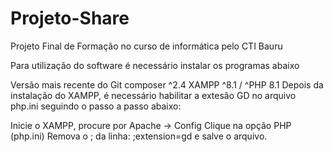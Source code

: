 # Projeto-Share
Projeto Final de Formação no curso de informática pelo CTI Bauru

Para utilização do software é necessário instalar os programas abaixo

Versão mais recente do Git
composer ^2.4
XAMPP ^8.1 / ^PHP 8.1
Depois da instalação do XAMPP, é necessário habilitar a extesão GD no arquivo php.ini seguindo o passo a passo abaixo:

Inicie o XAMPP, procure por Apache -> Config
Clique na opção PHP (php.ini)
Remova o ; da linha: ;extension=gd e salve o arquivo.